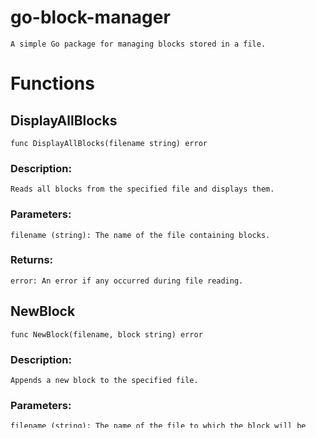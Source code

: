 # go-block-manager

    A simple Go package for managing blocks stored in a file.

# Functions

## DisplayAllBlocks

    func DisplayAllBlocks(filename string) error

### Description:

    Reads all blocks from the specified file and displays them.

### Parameters:

    filename (string): The name of the file containing blocks.

### Returns:

    error: An error if any occurred during file reading.

## NewBlock

    func NewBlock(filename, block string) error

### Description:

    Appends a new block to the specified file.

### Parameters:

    filename (string): The name of the file to which the block will be appended.
    block (string): The content of the new block to be added.

### Returns:

    error: An error if any occurred during file writing.

# ModifyBlock

    func ModifyBlock(filename, oldBlock, newBlock string) error

### Description:

    Modifies a specific block in the specified file.

### Parameters:

    filename (string): The name of the file containing blocks.
    oldBlock (string): The content of the block to be modified.
    newBlock (string): The new content to replace the old block.

### Returns:

    error: An error if any occurred during file reading or writing.

# Usage

    Import the blockmanager package in your Go project:
    import "github.com/Mian-Umais/go-block-manager/blockmanager"

Use the provided functions (DisplayAllBlocks, NewBlock, ModifyBlock) in your code to manage blocks stored in a file.
